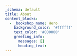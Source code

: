 ```yaml
---
_schema: default
title: About
content_blocks:
  - _bookshop_name: Hero
    background_color: '#ffffff'
    text_color: '#000000'
    greeting_info:
      messages: []
      heading_text:
---
```

